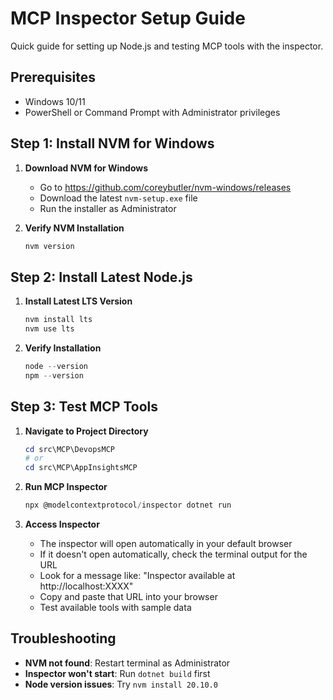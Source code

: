 # MCP Inspector Setup Guide

Quick guide for setting up Node.js and testing MCP tools with the inspector.

## Prerequisites

- Windows 10/11
- PowerShell or Command Prompt with Administrator privileges

## Step 1: Install NVM for Windows

1. **Download NVM for Windows**
   - Go to https://github.com/coreybutler/nvm-windows/releases
   - Download the latest `nvm-setup.exe` file
   - Run the installer as Administrator

2. **Verify NVM Installation**
   ```powershell
   nvm version
   ```

## Step 2: Install Latest Node.js

1. **Install Latest LTS Version**
   ```powershell
   nvm install lts
   nvm use lts
   ```

2. **Verify Installation**
   ```powershell
   node --version
   npm --version
   ```

## Step 3: Test MCP Tools

1. **Navigate to Project Directory**
   ```powershell
   cd src\MCP\DevopsMCP
   # or
   cd src\MCP\AppInsightsMCP
   ```

2. **Run MCP Inspector**
   ```powershell
   npx @modelcontextprotocol/inspector dotnet run
   ```

3. **Access Inspector**
   - The inspector will open automatically in your default browser
   - If it doesn't open automatically, check the terminal output for the URL
   - Look for a message like: "Inspector available at http://localhost:XXXX"
   - Copy and paste that URL into your browser
   - Test available tools with sample data

## Troubleshooting

- **NVM not found**: Restart terminal as Administrator
- **Inspector won't start**: Run `dotnet build` first
- **Node version issues**: Try `nvm install 20.10.0`